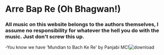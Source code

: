 # Arre Bap Re (Oh Bhagwan!) 

### All music on this website belongs to the authors themselves, I assume no responsibility for whatever the hell you do with the music. Just don't screw this up. 

-You know we have 'Mundian to Bach Ke Re' by Panjabi MC!![download](https://github.com/arrebapre/arrebapre/assets/133390898/ed2eb3c2-8bd6-461c-95da-58d9891878d3)
